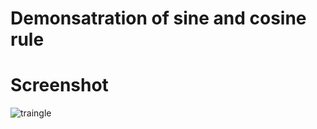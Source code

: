 # Demonsatration of sine and cosine rule
# Screenshot

![traingle](https://github.com/DarkMortal/Processing-Projects/assets/67017303/4f89c476-1caa-45a8-914f-05444e73a42c)
